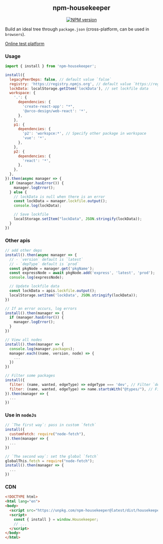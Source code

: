 <div align='center'>
<h2>npm-housekeeper</h2>

[![NPM version](https://img.shields.io/npm/v/npm-housekeeper.svg?color=a1b858&label=)](https://www.npmjs.com/package/npm-housekeeper)

</div>

Build an ideal tree through `package.json` (cross-platform, can be used in `browsers`).

[Online test platform](https://imtaotao.github.io/npm-housekeeper/dev/b.html)

### Usage

```js
import { install } from 'npm-housekeeper';

install({
  legacyPeerDeps: false, // default value `false`
  registry: 'https://registry.npmjs.org', // default value `https://registry.npmjs.org` 
  lockData: localStorage.getItem('lockData'), // set lockfile data
  workspace: {
    '.': {
      dependencies: {
        'create-react-app': "*",
        '@arco-design/web-react': '*',
      },
    },
    p1: {
      dependencies: {
        'p2': 'workspce:*', // Specify other package in workspace
        'vue': '*',
      },
    },
    p2: {
      dependencies: {
        'react': '*',
      },
    },
  },
}).then(async manager => {
  if (manager.hasError()) {
    manager.logError();
  } else {
    // lockData is null when there is an error
    const lockData = manager.lockfile.output();
    console.log(lockData);

    // Save lockfile
    localStorage.setItem("lockData", JSON.stringify(lockData));
  }
})
```


### Other apis

```js
// add other deps
install().then(async manager => {
  // - `version` default is `latest`
  // - `depType` default is `prod`
  const pkgNode = manager.get('pkgName');
  const expressNode = await pkgNode.add('express', 'latest', 'prod');
  console.log(expressNode);

  // Update lockfile data
  const lockData = apis.lockfile.output();
  localStorage.setItem('lockData', JSON.stringify(lockData));
})

// If an error occurs, log errors
install().then(manager => {
  if (manager.hasError()) {
    manager.logError();
  }
})

// View all nodes
install().then(manager => {
  console.log(manager.packages);
  manager.each((name, version, node) => {
    ...
  })
})

// Filter some packages
install({
  filter: (name, wanted, edgeType) => edgeType === 'dev', // Filter `devDependencies`
  filter: (name, wanted, edgeType) => name.startsWith("@types/"), // Filter `@types/x`
}).then(manager => {
  ...
})
```


### Use in `nodeJs`

```js
// `The first way`: pass in custom `fetch`
install({
  customFetch: require("node-fetch"),
}).then(manager => {
  ...
})

// `The second way`: set the global `fetch`
globalThis.fetch = require("node-fetch");
install().then(manager => {
  ...
})
```


### CDN

```html
<!DOCTYPE html>
<html lang="en">
<body>
  <script src="https://unpkg.com/npm-housekeeper@latest/dist/housekeeper.umd.js"></script>
  <script>
    const { install } = window.Housekeeper;
    // ...
  </script>
</body>
</html>
```
